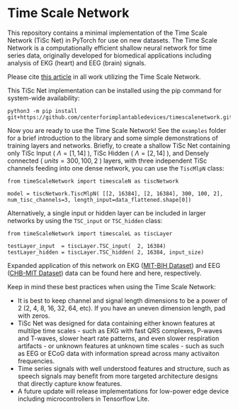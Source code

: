 # Time Scale Network

This repository contains a minimal implementation of the Time Scale Network (TiSc Net) in PyTorch for use on new datasets. The Time Scale Network is a computationally efficient shallow neural network for time series data, originally developed for biomedical applications including analysis of EKG (heart) and EEG (brain) signals.

Please cite [this article](https://ieeexplore.ieee.org/document/10637669) in all work utilizing the Time Scale Network.

This TiSc Net implementation can be installed using the pip command for system-wide availability:

```
python3 -m pip install git+https://github.com/centerforimplantabledevices/timescalenetwork.git
```

Now you are ready to use the Time Scale Network! See the `examples` folder for a brief introduction to the library and some simple demonstrations of training layers and networks. Briefly, to create a shallow TiSc Net containing only TiSc Input ( $\Lambda=[1,14]$ ), TiSc Hidden ( $\Lambda=[2,14]$ ), and Densely connected ( $units = 300, 100, 2$ ) layers, with three independent TiSc channels feeding into one dense network, you can use the `TiscMlpN` class:

```
from timeScaleNetwork import timescaleN as tiscNetwork

model = tiscNetwork.TiscMlpN( [[2, 16384], [2, 16384], 300, 100, 2], num_tisc_channels=3, length_input=data_flattened.shape[0])
```

Alternatively, a single input or hidden layer can be included in larger networks by using the `TSC_input` or `TSC_hidden` class:

```
from timeScaleNetwork import timescaleL as tiscLayer

testLayer_input  = tiscLayer.TSC_input(  2, 16384)
testLayer_hidden = tiscLayer.TSC_hidden( 2, 16384, input_size)
```

Expanded application of this network on EKG ([MIT-BIH Dataset](https://physionet.org/content/mitdb/1.0.0/)) and EEG ([CHB-MIT Dataset](https://physionet.org/content/chbmit/1.0.0/)) data can be found here and here, respectively.

 Keep in mind these best practices when using the Time Scale Network:

* It is best to keep channel and signal length dimensions to be a power of 2 (2, 4, 8, 16, 32, 64, etc). If you have an uneven dimension length, pad with zeros.
* TiSc Net was designed for data containing either known features at multilpe time scales - such as EKG with fast QRS complexes, P-waves and T-waves, slower heart rate patterns, and even slower respiration artifacts - or unknown features at unknown time scales - such as such as EEG or ECoG data with information spread across many activaiton frequencies.
* Time series signals with well understood features and structure, such as speech signals may benefit from more targeted architecture designs that directly capture know features.
* A future update will release implementations for low-power edge device including microcontrollers in Tensorflow Lite. 